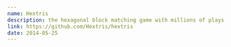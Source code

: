 ```yaml
---
name: Hextris
description: the hexagonal block matching game with millions of plays
link: https://github.com/Hextris/hextris
date: 2014-05-25
---
```

